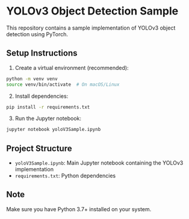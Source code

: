 # YOLOv3 Object Detection Sample

This repository contains a sample implementation of YOLOv3 object detection using PyTorch.

## Setup Instructions

1. Create a virtual environment (recommended):
```bash
python -m venv venv
source venv/bin/activate  # On macOS/Linux
```

2. Install dependencies:
```bash
pip install -r requirements.txt
```

3. Run the Jupyter notebook:
```bash
jupyter notebook yoloV3Sample.ipynb
```

## Project Structure
- `yoloV3Sample.ipynb`: Main Jupyter notebook containing the YOLOv3 implementation
- `requirements.txt`: Python dependencies

## Note
Make sure you have Python 3.7+ installed on your system. 